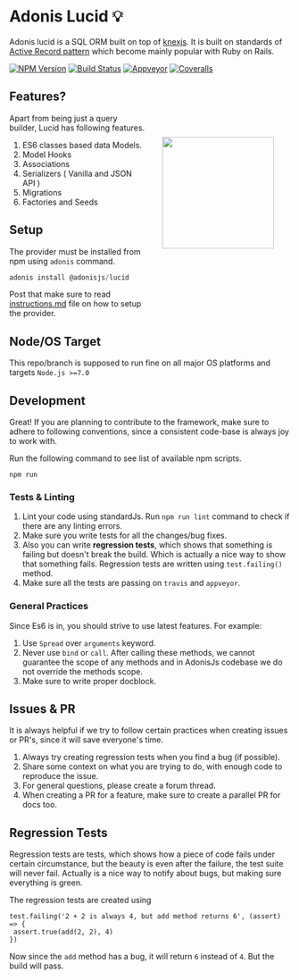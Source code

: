 # Adonis Lucid 💡

Adonis lucid is a SQL ORM built on top of [knexjs](http://knexjs.org/). It is built on standards of [Active Record pattern](https://en.wikipedia.org/wiki/Active_record_pattern) which become mainly popular with Ruby on Rails.

[![NPM Version][npm-image]][npm-url]
[![Build Status][travis-image]][travis-url]
[![Appveyor][appveyor-image]][appveyor-url]
[![Coveralls][coveralls-image]][coveralls-url]

<img src="http://res.cloudinary.com/adonisjs/image/upload/q_100/v1497112678/adonis-purple_pzkmzt.svg" width="200px" align="right" hspace="30px" vspace="100px">

## Features?

Apart from being just a query builder, Lucid has following features.

1. ES6 classes based data Models.
2. Model Hooks
3. Associations
4. Serializers ( Vanilla and JSON API )
5. Migrations
6. Factories and Seeds

## Setup

The provider must be installed from npm using `adonis` command.

```js
adonis install @adonisjs/lucid
```

Post that make sure to read [instructions.md](instructions.md) file on how to setup the provider.


## Node/OS Target

This repo/branch is supposed to run fine on all major OS platforms and targets `Node.js >=7.0`

## Development

Great! If you are planning to contribute to the framework, make sure to adhere to following conventions, since a consistent code-base is always joy to work with.

Run the following command to see list of available npm scripts.

```
npm run
```

### Tests & Linting

1. Lint your code using standardJs. Run `npm run lint` command to check if there are any linting errors.
2. Make sure you write tests for all the changes/bug fixes.
3. Also you can write **regression tests**, which shows that something is failing but doesn't break the build. Which is actually a nice way to show that something fails. Regression tests are written using `test.failing()` method.
4. Make sure all the tests are passing on `travis` and `appveyor`.

### General Practices

Since Es6 is in, you should strive to use latest features. For example:

1. Use `Spread` over `arguments` keyword.
2. Never use `bind` or `call`. After calling these methods, we cannot guarantee the scope of any methods and in AdonisJs codebase we do not override the methods scope.
3. Make sure to write proper docblock.

## Issues & PR

It is always helpful if we try to follow certain practices when creating issues or PR's, since it will save everyone's time.

1. Always try creating regression tests when you find a bug (if possible).
2. Share some context on what you are trying to do, with enough code to reproduce the issue.
3. For general questions, please create a forum thread.
4. When creating a PR for a feature, make sure to create a parallel PR for docs too.


## Regression Tests

Regression tests are tests, which shows how a piece of code fails under certain circumstance, but the beauty is even after the failure, the test suite will never fail. Actually is a nice way to notify about bugs, but making sure everything is green.

The regression tests are created using

```
test.failing('2 + 2 is always 4, but add method returns 6', (assert) => {
 assert.true(add(2, 2), 4)
})
```

Now since the `add` method has a bug, it will return `6` instead of `4`. But the build will pass.

[appveyor-image]: https://img.shields.io/appveyor/ci/thetutlage/adonis-lucid/master.svg?style=flat-square

[appveyor-url]: https://ci.appveyor.com/project/thetutlage/adonis-lucid

[npm-image]: https://img.shields.io/npm/v/@adonisjs/lucid.svg?style=flat-square
[npm-url]: https://npmjs.org/package/@adonisjs/lucid

[travis-image]: https://img.shields.io/travis/adonisjs/adonis-lucid/master.svg?style=flat-square
[travis-url]: https://travis-ci.org/adonisjs/adonis-lucid

[coveralls-image]: https://img.shields.io/coveralls/adonisjs/adonis-lucid/develop.svg?style=flat-square

[coveralls-url]: https://coveralls.io/github/adonisjs/adonis-lucid
